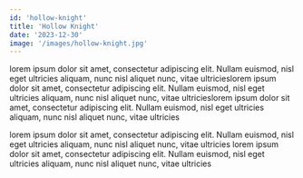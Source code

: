 ```yaml
---
id: 'hollow-knight'
title: 'Hollow Knight'
date: '2023-12-30'
image: '/images/hollow-knight.jpg'
---
```


lorem ipsum dolor sit amet, consectetur adipiscing elit. Nullam euismod, nisl eget ultricies aliquam, nunc nisl aliquet nunc, vitae ultricieslorem ipsum dolor sit amet, consectetur adipiscing elit. Nullam euismod, nisl eget ultricies aliquam, nunc nisl aliquet nunc, vitae ultricieslorem ipsum dolor sit amet, consectetur adipiscing elit. Nullam euismod, nisl eget ultricies aliquam, nunc nisl aliquet nunc, vitae ultricies

lorem ipsum dolor sit amet, consectetur adipiscing elit. Nullam euismod, nisl eget ultricies aliquam, nunc nisl aliquet nunc, vitae ultricies
lorem ipsum dolor sit amet, consectetur adipiscing elit. Nullam euismod, nisl eget ultricies aliquam, nunc nisl aliquet nunc, vitae ultricies
